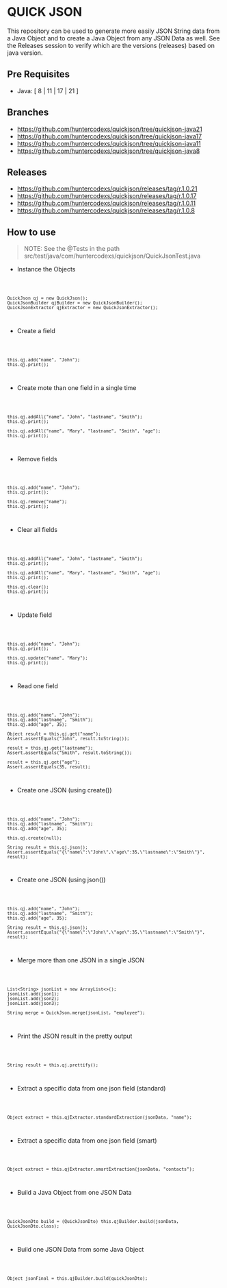 # QUICK JSON

This repository can be used to generate more easily JSON String data from a Java Object and to create a Java
Object from any JSON Data as well. See the Releases session to verify which are the versions (releases) based 
on java version.

## Pre Requisites

- Java: [ 8 | 11 | 17 | 21 ]

## Branches

- https://github.com/huntercodexs/quickjson/tree/quickjson-java21
- https://github.com/huntercodexs/quickjson/tree/quickjson-java17
- https://github.com/huntercodexs/quickjson/tree/quickjson-java11
- https://github.com/huntercodexs/quickjson/tree/quickjson-java8

## Releases

- https://github.com/huntercodexs/quickjson/releases/tag/r.1.0.21
- https://github.com/huntercodexs/quickjson/releases/tag/r.1.0.17
- https://github.com/huntercodexs/quickjson/releases/tag/r.1.0.11
- https://github.com/huntercodexs/quickjson/releases/tag/r.1.0.8

## How to use

> NOTE: See the @Tests in the path src/test/java/com/huntercodexs/quickjson/QuickJsonTest.java

- Instance the Objects

<code>
    
    QuickJson qj = new QuickJson();
	QuickJsonBuilder qjBuilder = new QuickJsonBuilder();
	QuickJsonExtractor qjExtractor = new QuickJsonExtractor();

</code>

- Create a field

<code>

    this.qj.add("name", "John");
    this.qj.print();

</code>

- Create mote than one field in a single time

<code>

    this.qj.addAll("name", "John", "lastname", "Smith");
    this.qj.print();

    this.qj.addAll("name", "Mary", "lastname", "Smith", "age");
    this.qj.print();

</code>

- Remove fields

<code>

    this.qj.add("name", "John");
    this.qj.print();

    this.qj.remove("name");
    this.qj.print();

</code>

- Clear all fields

<code>

    this.qj.addAll("name", "John", "lastname", "Smith");
    this.qj.print();

    this.qj.addAll("name", "Mary", "lastname", "Smith", "age");
    this.qj.print();

    this.qj.clear();
    this.qj.print();

</code>

- Update field

<code>

    this.qj.add("name", "John");
    this.qj.print();

    this.qj.update("name", "Mary");
    this.qj.print();

</code>

- Read one field

<code>

    this.qj.add("name", "John");
    this.qj.add("lastname", "Smith");
    this.qj.add("age", 35);

    Object result = this.qj.get("name");
    Assert.assertEquals("John", result.toString());

    result = this.qj.get("lastname");
    Assert.assertEquals("Smith", result.toString());

    result = this.qj.get("age");
    Assert.assertEquals(35, result);

</code>

- Create one JSON (using create())

<code>

    this.qj.add("name", "John");
    this.qj.add("lastname", "Smith");
    this.qj.add("age", 35);

    this.qj.create(null);

    String result = this.qj.json();
    Assert.assertEquals("{\"name\":\"John\",\"age\":35,\"lastname\":\"Smith\"}", result);

</code>

- Create one JSON (using json())

<code>

    this.qj.add("name", "John");
    this.qj.add("lastname", "Smith");
    this.qj.add("age", 35);

    String result = this.qj.json();
    Assert.assertEquals("{\"name\":\"John\",\"age\":35,\"lastname\":\"Smith\"}", result);

</code>

- Merge more than one JSON in a single JSON

<code>

    List<String> jsonList = new ArrayList<>();
    jsonList.add(json1);
    jsonList.add(json2);
    jsonList.add(json3);

    String merge = QuickJson.merge(jsonList, "employee");

</code>

- Print the JSON result in the pretty output

<code>

    String result = this.qj.prettify();

</code>

- Extract a specific data from one json field (standard)

<code>

    Object extract = this.qjExtractor.standardExtraction(jsonData, "name");

</code>

- Extract a specific data from one json field (smart)

<code>

    Object extract = this.qjExtractor.smartExtraction(jsonData, "contacts");

</code>

- Build a Java Object from one JSON Data

<code>

    QuickJsonDto build = (QuickJsonDto) this.qjBuilder.build(jsonData, QuickJsonDto.class);

</code>

- Build one JSON Data from some Java Object

<code>

    Object jsonFinal = this.qjBuilder.build(quickJsonDto);

</code>

